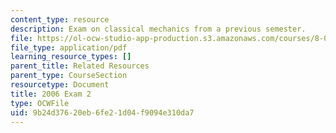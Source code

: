 ```yaml
---
content_type: resource
description: Exam on classical mechanics from a previous semester.
file: https://ol-ocw-studio-app-production.s3.amazonaws.com/courses/8-012-physics-i-classical-mechanics-fall-2008/9b24d37620eb6fe21d04f9094e310da7_2006_quiz2.pdf
file_type: application/pdf
learning_resource_types: []
parent_title: Related Resources
parent_type: CourseSection
resourcetype: Document
title: 2006 Exam 2
type: OCWFile
uid: 9b24d376-20eb-6fe2-1d04-f9094e310da7
---
```

